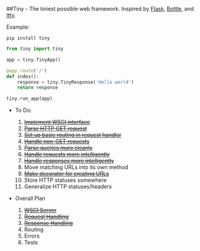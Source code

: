 ##Tiny - The tiniest possible web framework. Inspired by [Flask](https://github.com/mitsuhiko/flask), [Bottle](https://github.com/bottlepy/bottle), and [Itty](https://github.com/toastdriven/itty/).

Example:

    pip install tiny

```python
from tiny import tiny

app = tiny.TinyApp()

@app.route('/')
def index():
    response = tiny.TinyResponse('Hello world')
    return response

tiny.run_app(app)
```


* To Do:
  1. ~~[Implement WSGI interface](https://github.com/jimjshields/tiny/commit/b41241cb2ca3b97bb86be41b81e23fb6e8c8abad)~~
  2. ~~[Parse HTTP GET request](https://github.com/jimjshields/tiny/commit/de0d595db7e0a8357fc504a6e3f19b2149d81eeb)~~
  3. ~~[Set up basic routing in request handler](https://github.com/jimjshields/tiny/commit/de0d595db7e0a8357fc504a6e3f19b2149d81eeb)~~
  4. ~~[Handle non-GET requests](https://github.com/jimjshields/tiny/commit/6ab7452ae689b0089dce8b9ea9619cc60f29d7c0)~~
  5. ~~[Parse queries more cleanly](https://github.com/jimjshields/tiny/commit/6ab7452ae689b0089dce8b9ea9619cc60f29d7c0)~~
  6. ~~[Handle requests more intelligently](https://github.com/jimjshields/tiny/commit/4e2fab42d38475eda23a68483b69ddda3b78e82b)~~
  7. ~~[Handle responses more intelligently](https://github.com/jimjshields/tiny/commit/4e2fab42d38475eda23a68483b69ddda3b78e82b)~~
  8. Move matching URLs into its own method
  9. ~~[Make decorator for creating URLs](https://github.com/jimjshields/tiny/commit/500eabf18e0cd0257d2a066d93fba1a81416aceb)~~
  10. Store HTTP statuses somewhere
  11. Generalize HTTP statuses/headers

* Overall Plan
  1. ~~[WSGI Server](https://github.com/jimjshields/tiny/commit/b41241cb2ca3b97bb86be41b81e23fb6e8c8abad)~~
  2. ~~[Request Handling](https://github.com/jimjshields/tiny/commit/4e2fab42d38475eda23a68483b69ddda3b78e82b)~~
  3. ~~[Response Handling](https://github.com/jimjshields/tiny/commit/4e2fab42d38475eda23a68483b69ddda3b78e82b)~~
  4. Routing
  5. Errors
  6. Tests